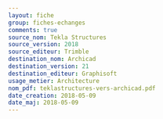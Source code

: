 ```yaml
---
layout: fiche
group: fiches-echanges
comments: true
source_nom: Tekla Structures
source_version: 2018
source_editeur: Trimble
destination_nom: Archicad
destination_version: 21
destination_editeur: Graphisoft
usage_metier: Architecture
nom_pdf: teklastructures-vers-archicad.pdf
date_creation: 2018-05-09
date_maj: 2018-05-09
---
```

